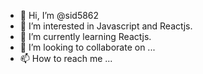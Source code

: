 - 👋 Hi, I’m @sid5862
- 👀 I’m interested in Javascript and Reactjs.
- 🌱 I’m currently learning Reactjs.
- 💞️ I’m looking to collaborate on ...
- 📫 How to reach me ...

<!---
sid5862/sid5862 is a ✨ special ✨ repository because its `README.md` (this file) appears on your GitHub profile.
You can click the Preview link to take a look at your changes.
--->
